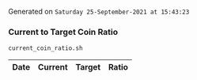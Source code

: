 Generated on `Saturday 25-September-2021 at 15:43:23`

### Current to Target Coin Ratio
`current_coin_ratio.sh`

Date|Current|Target|Ratio
---|---|---|---
